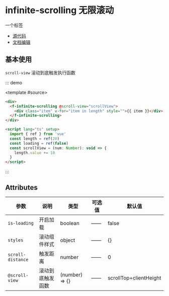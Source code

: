 # infinite-scrolling 无限滚动

一个标签

- [源代码](https://github.com/FightingDesign/fighting-design/tree/master/packages/fighting-design/tag)
- [文档编辑](https://github.com/FightingDesign/fighting-design/blob/master/docs/docs/components/tag.md)

## 基本使用

`scroll-view` 滚动到底触发执行函数

::: demo

<template #source>
<demo1-vue />
</template>

<script setup lang="ts">
  import demo1Vue from './_demos/infinite-scrolling/demo1.vue'
</script>

```html
<div>
  <f-infinite-scrolling @scroll-view="scrollView">
    <div class="item" v-for="item in length" style="">{{ item }}</div>
  </f-infinite-scrolling>
</div>

<script lang="ts" setup>
  import { ref } from 'vue'
  const length = ref(20)
  const loading = ref(false)
  const scrollView = (num: Number): void => {
    length.value += 10
  }
</script>
```

:::

## Attributes

| 参数              | 说明             | 类型           | 可选值 | 默认值                 |
| ----------------- | ---------------- | -------------- | ------ | ---------------------- |
| `is-loading`      | 开启加载         | boolean        | ——     | false                  |
| `styles`          | 滚动组件样式     | object         | ——     | {}                     |
| `scroll-distance` | 触发距离         | number         | ——     | 0                      |
| `@scroll-view`    | 滚动到底触发函数 | (number) => {} | ——     | scrollTop+clientHeight |
